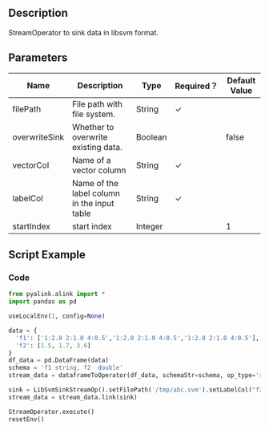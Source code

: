 ## Description
StreamOperator to sink data in libsvm format.

## Parameters
| Name | Description | Type | Required？ | Default Value |
| --- | --- | --- | --- | --- |
| filePath | File path with file system. | String | ✓ |  |
| overwriteSink | Whether to overwrite existing data. | Boolean |  | false |
| vectorCol | Name of a vector column | String | ✓ |  |
| labelCol | Name of the label column in the input table | String | ✓ |  |
| startIndex | start index | Integer |  | 1 |

## Script Example

### Code

```python
from pyalink.alink import *
import pandas as pd

useLocalEnv(1, config=None)

data = {
  'f1': ['1:2.0 2:1.0 4:0.5','1:2.0 2:1.0 4:0.5','1:2.0 2:1.0 4:0.5'],
  'f2': [1.5, 1.7, 3.6]
}
df_data = pd.DataFrame(data)
schema = 'f1 string, f2  double'
stream_data = dataframeToOperator(df_data, schemaStr=schema, op_type='stream')

sink = LibSvmSinkStreamOp().setFilePath('/tmp/abc.svm').setLabelCol("f2").setVectorCol("f1").setOverwriteSink(True)
stream_data = stream_data.link(sink)

StreamOperator.execute()
resetEnv()

```
